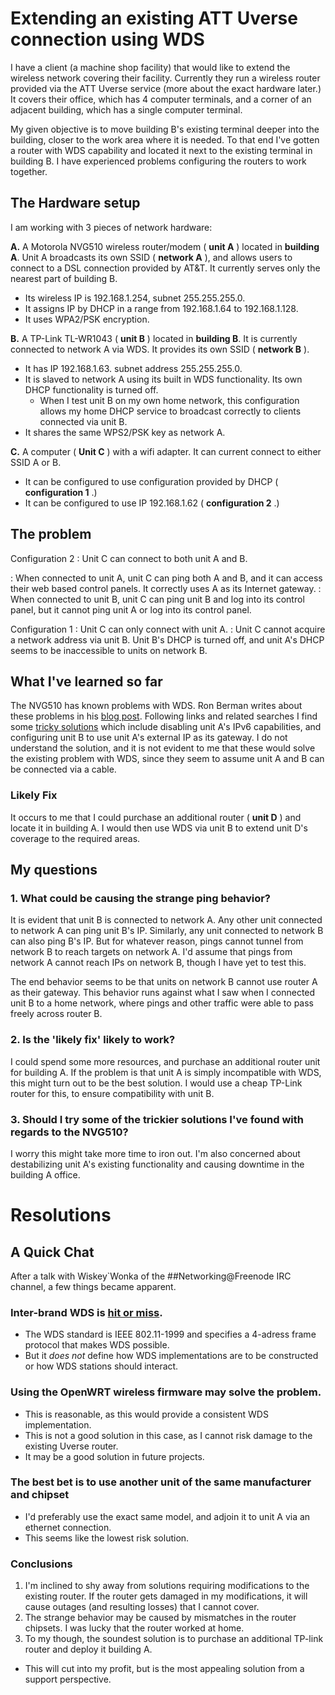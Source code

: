 # Extending an existing ATT Uverse connection using WDS

I have a client (a machine shop facility) that would like to extend the wireless network covering their facility. Currently they run a wireless router provided via the ATT Uverse service (more about the exact hardware later.) It covers their office, which has 4 computer terminals, and a corner of an adjacent building, which has a single computer terminal.

My given objective is to move building B's existing terminal deeper into the building, closer to the work area where it is needed. To that end I've gotten a router with WDS capability and located it next to the existing terminal in building B. I have experienced problems configuring the routers to work together.


## The Hardware setup

I am working with 3 pieces of network hardware:

**A.** A Motorola NVG510 wireless router/modem ( **unit A** ) located in **building A**. Unit A broadcasts its own SSID ( **network A** ), and allows users to connect to a DSL connection provided by AT&T. It currently serves only the nearest part of building B.
- Its wireless IP is 192.168.1.254, subnet 255.255.255.0.
- It assigns IP by DHCP in a range from 192.168.1.64 to 192.168.1.128.
- It uses WPA2/PSK encryption.

**B.** A TP-Link TL-WR1043 ( **unit B** ) located in **building B**. It is currently connected to network A via WDS. It provides its own SSID ( **network B** ).
- It has IP 192.168.1.63. subnet address 255.255.255.0.
- It is slaved to network A using its built in WDS functionality. Its own DHCP functionality is turned off.
  - When I test unit B on my own home network, this configuration allows my home DHCP service to broadcast correctly to clients connected via unit B.
- It shares the same WPS2/PSK key as network A.

**C.** A computer ( **Unit C** ) with a wifi adapter. It can current connect to either SSID A or B.
- It can be configured to use configuration provided by DHCP ( **configuration 1** .)
- It can be configured to use IP 192.168.1.62 ( **configuration 2** .)

## The problem


Configuration 2
: Unit C can connect to both unit A and B. 

: When connected to unit A, unit C can ping both A and  B, and it can access their web based control panels. It correctly uses A as its Internet gateway. 
: When connected to unit B, unit C can ping unit B and log into its control panel, but it cannot ping unit A or log into its control panel. 

Configuration 1
: Unit C can only connect with unit A.
: Unit C cannot acquire a network address via unit B. Unit B's DHCP is turned off, and unit A's DHCP seems to be inaccessible to units on network B.

## What I've learned so far

The NVG510 has known problems with WDS. Ron Berman writes about these problems in his [blog post](http://www.ron-berman.com/2011/11/24/motorola-nvg510-help-page-for-att-u-verse-users/). Following links and related searches I find some [tricky solutions](http://forums.att.com/t5/Features-and-How-To/NVG510-Bridge-Mode/m-p/2928989#M29846) which include disabling unit A's IPv6 capabilities, and configuring unit B to use unit A's external IP as its gateway. I do not understand the solution, and it is not evident to me that these would solve the existing problem with WDS, since they seem to assume unit A and B can be connected via a cable.


### Likely Fix
It occurs to me that I could purchase an additional router ( **unit D** ) and locate it in building A. I would then use WDS via unit B to extend unit D's coverage to the required areas.

## My questions

### 1. What could be causing the strange ping behavior?
It is evident that unit B is connected to network A. Any other unit connected to network A can ping unit B's IP. Similarly, any unit connected to network B can also ping B's IP. But for whatever reason, pings cannot tunnel from network B to reach targets on network A. I'd assume that pings from network A cannot reach IPs on network B, though I have yet to test this. 

The end behavior seems to be that units on network B cannot use router A as their gateway. This behavior runs against what I saw when I connected unit B to a home network, where pings and other traffic were able to pass freely across router B.

### 2. Is the 'likely fix' likely to work?
I could spend some more resources, and purchase an additional router unit for building A. If the problem is that unit A is simply incompatible with WDS, this might turn out to be the best solution. I would use a cheap TP-Link router for this, to ensure compatibility with unit B.

### 3. Should I try some of the trickier solutions I've found with regards to the NVG510?
I worry this might take more time to iron out. I'm also concerned about destabilizing unit A's existing functionality and causing downtime in the building A office.

# Resolutions

## A Quick Chat

After a talk with Wiskey`Wonka of the ##Networking@Freenode IRC channel, a few things became apparent.

### Inter-brand WDS is [hit or miss](https://en.wikipedia.org/wiki/Wireless_distribution_system#Implementations).
- The WDS standard is IEEE 802.11-1999 and specifies a 4-adress frame protocol that makes WDS possible.
- But it *does not* define how WDS implementations are to be constructed or how WDS stations should interact.

### Using the OpenWRT wireless firmware may solve the problem.
- This is reasonable, as this would provide a consistent WDS implementation.
- This is not a good solution in this case, as I cannot risk damage to the existing Uverse router.
- It may be a good solution in future projects.

### The best bet is to use another unit of the same manufacturer and chipset
- I'd preferably use the exact same model, and adjoin it to unit A via an ethernet connection.
- This seems like the lowest risk solution.

### Conclusions
1. I'm inclined to shy away from solutions requiring modifications to the existing router. If the router gets damaged in my modifications, it will cause outages (and resulting losses) that I cannot cover. 
2. The strange behavior may be caused by mismatches in the router chipsets. I was lucky that the router worked at home.
3. To my though, the soundest solution is to purchase an additional TP-link router and deploy it building A.
  - This will cut into my profit, but is the most appealing solution from a support perspective.
